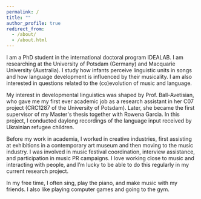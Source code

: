 ```yaml
---
permalink: /
title: ""
author_profile: true
redirect_from: 
  - /about/
  - /about.html
---
```


I am a PhD student in the international doctoral program IDEALAB. I am researching at the University of Potsdam (Germany) and Macquarie University (Australia). I study how infants perceive linguistic units in songs and how language development is influenced by their musicality. I am also interested in questions related to the (co)evolution of music and language. 

My interest in developmental linguistics was shaped by Prof. Ball-Avetisian, who gave me my first ever academic job as a research assistant in her C07 project (CRC1287 of the University of Potsdam). Later, she became the first supervisor of my Master's thesis together with Rowena Garcia. In this project, I conducted daylong recordings of the language input received by Ukrainian refugee children. 

Before my work in academia, I worked in creative industries, first assisting at exhibitions in a contemporary art museum and then moving to the music industry. I was involved in music festival coordination, interview assistance, and participation in music PR campaigns. I love working close to music and interacting with people, and I’m lucky to be able to do this regularly in my current research project. 

In my free time, I often sing, play the piano, and make music with my friends. I also like playing computer games and going to the gym. 
